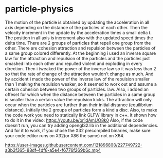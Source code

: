# particle-physics

The motion of the particle is obtained by updating the acceleration in all axis depending on the distance of the particles of each other. Then the velocity increment in the
update by the acceleration times a small delta t. The position in all axis is increment also with the updated speed times the delta time.
There are 2 groups of particles that repell one group from the other. 
There are cohesion attraction and repulsion between the particles of a same group colored differently.
At the beginning i used an inverse square law for the attraction and repulsion of the particles and the particles just smashed into each other and repulled violent and exploding in every direction.
Then i tweaked the power of the inverse law so it was less than 2 so that the rate of change of the attraction wouldn't change as much. And by accident i made the power of the inverse law of the repulsion smaller than 1 making the repulsion weaker, so it seemed to work out and assume a certain cohesion between two groups of particles.
law.
Also, i added an offeset for which when the distance between the particles in a same group is smaller than a certain value the repulsion kicks. The attraction will only occur when the particles are further than their initial distance (equilibrium distance). Initially the 2 groups of particles form a kind a disc.
Also, to make the code work you need to statically link GLFW library in c++. 
It shown how to do it in the video:
https://youtu.be/or1dAmUO8k0
Also, if the code doesn't run, you can try adding opengl32.lib in the additional dependencies. And for it to work, if you chose the X32 precompiled binaries, make sure your code editor runs on X32(or X86 the same) not on X64.





https://user-images.githubusercontent.com/121896803/227749722-a3b3f365-88df-4df8-a5e4-f6776f269b6c.mp4

